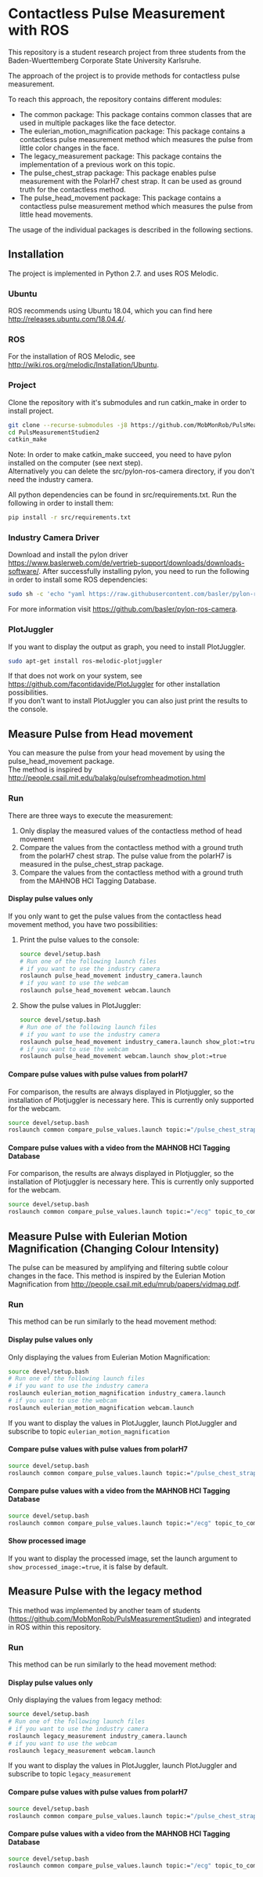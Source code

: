 # Contactless Pulse Measurement with ROS
This repository is a student research project from three students from the Baden-Wuerttemberg Corporate State University Karlsruhe.

The approach of the project is to provide methods for contactless pulse measurement.

To reach this approach, the repository contains different modules:
* The common package: This package contains common classes that are used in multiple packages like the face detector.
* The eulerian_motion_magnification package: This package contains a contactless pulse measurement method which measures the pulse from little color changes in the face. 
* The legacy_measurement package: This package contains the implementation of a previous work on this topic. 
* The pulse_chest_strap package: This package enables pulse measurement with the PolarH7 chest strap. It can be used as ground truth for the contactless method.
* The pulse_head_movement package: This package contains a contactless pulse measurement method which measures the pulse from little head movements.

The usage of the individual packages is described in the following sections.

## Installation
The project is implemented in Python 2.7. and uses ROS Melodic. 

### Ubuntu
ROS recommends using Ubuntu 18.04, which you can find here http://releases.ubuntu.com/18.04.4/.

### ROS
For the installation of ROS Melodic, see http://wiki.ros.org/melodic/Installation/Ubuntu.

### Project
Clone the repository with it's submodules and run catkin_make in order to install project.
```sh
git clone --recurse-submodules -j8 https://github.com/MobMonRob/PulsMeasurementStudien2.git
cd PulsMeasurementStudien2
catkin_make
```
Note: In order to make catkin_make succeed, you need to have pylon installed on the computer (see next step).  
Alternatively you can delete the src/pylon-ros-camera directory, if you don't need the industry camera.

All python dependencies can be found in src/requirements.txt. Run the following in order to install them:
```sh
pip install -r src/requirements.txt
```

### Industry Camera Driver
Download and install the pylon driver https://www.baslerweb.com/de/vertrieb-support/downloads/downloads-software/.
After successfully installing pylon, you need to run the following in order to install some ROS dependencies:

```sh
sudo sh -c 'echo "yaml https://raw.githubusercontent.com/basler/pylon-ros-camera/master/pylon_camera/rosdep/pylon_sdk.yaml" > /etc/ros/rosdep/sources.list.d/30-pylon_camera.list' && rosdep update && sudo rosdep install --from-paths . --ignore-src --rosdistro=$ROS_DISTRO -y
```
For more information visit https://github.com/basler/pylon-ros-camera.

### PlotJuggler
If you want to display the output as graph, you need to install PlotJuggler.
```sh
sudo apt-get install ros-melodic-plotjuggler
```
If that does not work on your system, see https://github.com/facontidavide/PlotJuggler for other installation possibilities.  
If you don't want  to install PlotJuggler you can also just print the results to the console.

## Measure Pulse from Head movement

You can measure the pulse from your head movement by using the pulse_head_movement package.<br/>
The method is inspired by http://people.csail.mit.edu/balakg/pulsefromheadmotion.html

### Run
There are three ways to execute the measurement:
1. Only display the measured values of the contactless method of head movement
2. Compare the values from the contactless method with a ground truth from the polarH7 chest strap. 
The pulse value from the polarH7 is measured in the pulse_chest_strap package.
3. Compare the values from the contactless method with a ground truth from the MAHNOB HCI Tagging Database.

#### Display pulse values only 
If you only want to get the pulse values from the contactless head movement method, you have two possibilities:
1. Print the pulse values to the console:
    ```sh
    source devel/setup.bash
    # Run one of the following launch files
    # if you want to use the industry camera
    roslaunch pulse_head_movement industry_camera.launch
    # if you want to use the webcam
    roslaunch pulse_head_movement webcam.launch
    ```
2. Show the pulse values in PlotJuggler:
    ```sh
    source devel/setup.bash
    # Run one of the following launch files
    # if you want to use the industry camera 
    roslaunch pulse_head_movement industry_camera.launch show_plot:=true
    # if you want to use the webcam
    roslaunch pulse_head_movement webcam.launch show_plot:=true
    ```
#### Compare pulse values with pulse values from polarH7
For comparison, the results are always displayed in Plotjuggler, so the installation of Plotjuggler is necessary here. This is currently only supported for the webcam.
```sh
source devel/setup.bash
roslaunch common compare_pulse_values.launch topic:="/pulse_chest_strap" topic_to_compare:="/pulse_head_movement"
```
#### Compare pulse values with a video from the MAHNOB HCI Tagging Database
For comparison, the results are always displayed in Plotjuggler, so the installation of Plotjuggler is necessary here. This is currently only supported for the webcam.
```sh
source devel/setup.bash
roslaunch common compare_pulse_values.launch topic:="/ecg" topic_to_compare:="/pulse_head_movement" video_file:="<path_to_video_file>" bdf_file="<path_to_bdf_file>"
```

## Measure Pulse with Eulerian Motion Magnification (Changing Colour Intensity)

The pulse can be measured by amplifying and filtering subtle colour changes in the face. This method is inspired by the Eulerian Motion Magnification from http://people.csail.mit.edu/mrub/papers/vidmag.pdf.

### Run
This method can be run similarly to the head movement method:

#### Display pulse values only 
Only displaying the values from Eulerian Motion Magnification:
```sh
source devel/setup.bash
# Run one of the following launch files
# if you want to use the industry camera
roslaunch eulerian_motion_magnification industry_camera.launch
# if you want to use the webcam
roslaunch eulerian_motion_magnification webcam.launch
```
If you want to display the values in PlotJuggler, launch PlotJuggler and subscribe to topic ```eulerian_motion_magnification```

#### Compare pulse values with pulse values from polarH7
```sh
source devel/setup.bash
roslaunch common compare_pulse_values.launch topic:="/pulse_chest_strap" topic_to_compare:="/eulerian_motion_magnification"
```

#### Compare pulse values with a video from the MAHNOB HCI Tagging Database
```sh
source devel/setup.bash
roslaunch common compare_pulse_values.launch topic:="/ecg" topic_to_compare:="/eulerian_motion_magnification" video_file:="<path_to_video_file>" bdf_file="<path_to_bdf_file>"
```

#### Show processed image
If you want to display the processed image, set the launch argument to ```show_processed_image:=true```, it is false by default.

## Measure Pulse with the legacy method

This method was implemented by another team of students (https://github.com/MobMonRob/PulsMeasurementStudien) and integrated in ROS within this repository.

### Run
This method can be run similarly to the head movement method:

#### Display pulse values only 
Only displaying the values from legacy method:
```sh
source devel/setup.bash
# Run one of the following launch files
# if you want to use the industry camera
roslaunch legacy_measurement industry_camera.launch
# if you want to use the webcam
roslaunch legacy_measurement webcam.launch
```
If you want to display the values in PlotJuggler, launch PlotJuggler and subscribe to topic ```legacy_measurement```

#### Compare pulse values with pulse values from polarH7
```sh
source devel/setup.bash
roslaunch common compare_pulse_values.launch topic:="/pulse_chest_strap" topic_to_compare:="/legacy_measurement"
```

#### Compare pulse values with a video from the MAHNOB HCI Tagging Database
```sh
source devel/setup.bash
roslaunch common compare_pulse_values.launch topic:="/ecg" topic_to_compare:="/legacy_measurement" video_file:="<path_to_video_file>" bdf_file="<path_to_bdf_file>"
```
